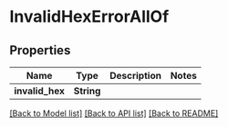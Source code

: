 # InvalidHexErrorAllOf

## Properties

Name | Type | Description | Notes
------------ | ------------- | ------------- | -------------
**invalid_hex** | **String** |  | 

[[Back to Model list]](../README.md#documentation-for-models) [[Back to API list]](../README.md#documentation-for-api-endpoints) [[Back to README]](../README.md)


